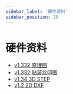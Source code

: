 ```yaml
---
sidebar_label: '硬件资料'
sidebar_position: 20
---
```


# 硬件资料

- [v1.332 原理图](https://dl.radxa.com/rock3/docs/hw/3c/ROCK-3C-V1.332-SCH.pdf)
- [v1.332 贴装丝印图](https://dl.radxa.com/rock3/docs/hw/3c/ROCK-3C-V1.332-SMD.pdf)
- [v1.34 3D STEP](https://dl.radxa.com/rock3/docs/hw/3c/rock3c-v1.34.stp)
- [v1.2 2D DXF](https://dl.radxa.com/rock3/docs/hw/3c/rock3c_v1.2_2d_dxf.zip)
